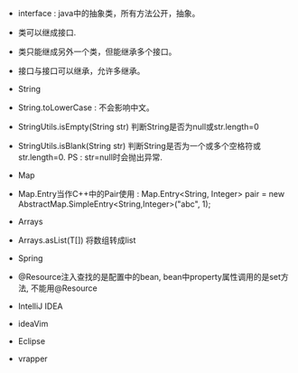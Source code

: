 - interface : java中的抽象类，所有方法公开，抽象。

 - 类可以继成接口.

 - 类只能继成另外一个类，但能继承多个接口。

 - 接口与接口可以继承，允许多继承。

- String

 - String.toLowerCase :  不会影响中文。

 - StringUtils.isEmpty(String str) 判断String是否为null或str.length=0

 - StringUtils.isBlank(String str) 判断String是否为一个或多个空格符或str.length=0. PS : str=null时会抛出异常.

- Map

 - Map.Entry当作C++中的Pair使用 : Map.Entry<String, Integer> pair = new AbstractMap.SimpleEntry<String,Integer>("abc", 1);

- Arrays

 - Arrays.asList(T[]) 将数组转成list

- Spring

 - @Resource注入查找的是配置中的bean, bean中property属性调用的是set方法, 不能用@Resource

- IntelliJ IDEA

 - ideaVim

- Eclipse

 - vrapper
